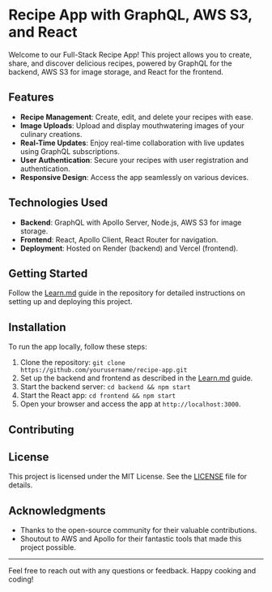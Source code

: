 # Recipe App with GraphQL, AWS S3, and React

Welcome to our Full-Stack Recipe App! This project allows you to create, share, and discover delicious recipes, powered by GraphQL for the backend, AWS S3 for image storage, and React for the frontend.

## Features

- **Recipe Management**: Create, edit, and delete your recipes with ease.
- **Image Uploads**: Upload and display mouthwatering images of your culinary creations.
- **Real-Time Updates**: Enjoy real-time collaboration with live updates using GraphQL subscriptions.
- **User Authentication**: Secure your recipes with user registration and authentication.
- **Responsive Design**: Access the app seamlessly on various devices.

## Technologies Used

- **Backend**: GraphQL with Apollo Server, Node.js, AWS S3 for image storage.
- **Frontend**: React, Apollo Client, React Router for navigation.
- **Deployment**: Hosted on Render (backend) and Vercel (frontend).

## Getting Started

Follow the [Learn.md](Learn.md) guide in the repository for detailed instructions on setting up and deploying this project.

## Installation

To run the app locally, follow these steps:

1. Clone the repository: `git clone https://github.com/yourusername/recipe-app.git`
2. Set up the backend and frontend as described in the [Learn.md](Learn.md) guide.
3. Start the backend server: `cd backend && npm start`
4. Start the React app: `cd frontend && npm start`
5. Open your browser and access the app at `http://localhost:3000`.

## Contributing

<!-- We welcome contributions to improve our Recipe App! Please read our [Contribution Guidelines](CONTRIBUTING.md) for more details. -->

## License

This project is licensed under the MIT License. See the [LICENSE](LICENSE) file for details.

## Acknowledgments

- Thanks to the open-source community for their valuable contributions.
- Shoutout to AWS and Apollo for their fantastic tools that made this project possible.

---

Feel free to reach out with any questions or feedback. Happy cooking and coding!
